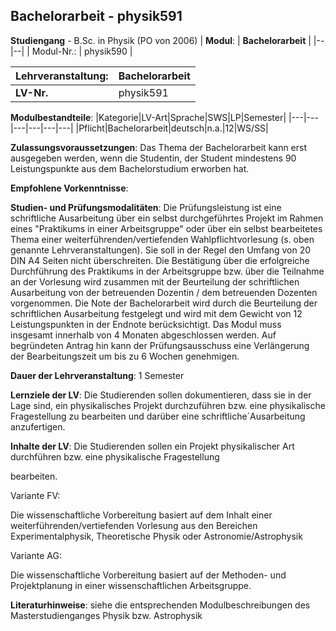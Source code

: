 ## Bachelorarbeit - physik591

**Studiengang** - B.Sc. in Physik (PO von 2006)
| **Modul**: | **Bachelorarbeit** |
|--|--|
| Modul-Nr.: | physik590 |

| **Lehrveranstaltung**: | Bachelorarbeit |
|------|------|
| **LV-Nr.** | physik591 |

**Modulbestandteile**:
|Kategorie|LV-Art|Sprache|SWS|LP|Semester|
|---|---|---|---|---|---|
|Pflicht|Bachelorarbeit|deutsch|n.a.|12|WS/SS|

**Zulassungsvoraussetzungen**:
Das Thema der Bachelorarbeit kann erst ausgegeben werden, wenn die Studentin, der Student mindestens 90 Leistungspunkte aus dem Bachelorstudium erworben hat.

**Empfohlene Vorkenntnisse**:


**Studien- und Prüfungsmodalitäten**:
Die Prüfungsleistung ist eine schriftliche Ausarbeitung über ein selbst durchgeführtes Projekt im Rahmen eines "Praktikums in einer Arbeitsgruppe" oder über ein selbst bearbeitetes Thema einer weiterführenden/vertiefenden Wahlpflichtvorlesung (s. oben genannte Lehrveranstaltungen). Sie soll in der Regel den Umfang von 20 DIN A4 Seiten nicht überschreiten. Die Bestätigung über die erfolgreiche Durchführung des Praktikums in der Arbeitsgruppe bzw. über die Teilnahme an der Vorlesung wird zusammen mit der Beurteilung der schriftlichen Ausarbeitung von der betreuenden Dozentin / dem betreuenden Dozenten vorgenommen. Die Note der Bachelorarbeit wird durch die Beurteilung der schriftlichen Ausarbeitung festgelegt und wird mit dem Gewicht von 12 Leistungspunkten in der Endnote berücksichtigt. Das Modul muss insgesamt innerhalb von 4 Monaten abgeschlossen werden. Auf begründeten Antrag hin kann der Prüfungsausschuss eine Verlängerung der Bearbeitungszeit um bis zu 6 Wochen genehmigen.

**Dauer der Lehrveranstaltung**:
1 Semester

**Lernziele der LV**:
Die Studierenden sollen dokumentieren, dass sie in der Lage sind, ein physikalisches Projekt durchzuführen bzw. eine physikalische Fragestellung zu bearbeiten und darüber eine schriftliche´Ausarbeitung anzufertigen.

**Inhalte der LV**:
Die Studierenden sollen ein Projekt physikalischer Art durchführen bzw. eine physikalische Fragestellung

bearbeiten.

Variante FV:

Die wissenschaftliche Vorbereitung basiert auf dem Inhalt einer weiterführenden/vertiefenden Vorlesung aus den Bereichen Experimentalphysik, Theoretische Physik oder Astronomie/Astrophysik

Variante AG:

Die wissenschaftliche Vorbereitung basiert auf der Methoden- und Projektplanung in einer wissenschaftlichen Arbeitsgruppe.

**Literaturhinweise**:
siehe die entsprechenden Modulbeschreibungen des Masterstudienganges Physik bzw. Astrophysik



